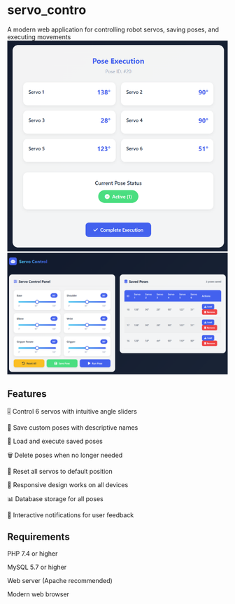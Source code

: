 # servo_contro
A modern web application for controlling robot servos, saving poses, and executing movements
![servo_control](exe_img.png) ![servo_control](control_img.png)

## Features
🎚️ Control 6 servos with intuitive angle sliders

💾 Save custom poses with descriptive names

🔄 Load and execute saved poses

🗑️ Delete poses when no longer needed

🔄 Reset all servos to default position

📱 Responsive design works on all devices

📊 Database storage for all poses

🔔 Interactive notifications for user feedback


## Requirements
PHP 7.4 or higher

MySQL 5.7 or higher

Web server (Apache recommended)

Modern web browser
